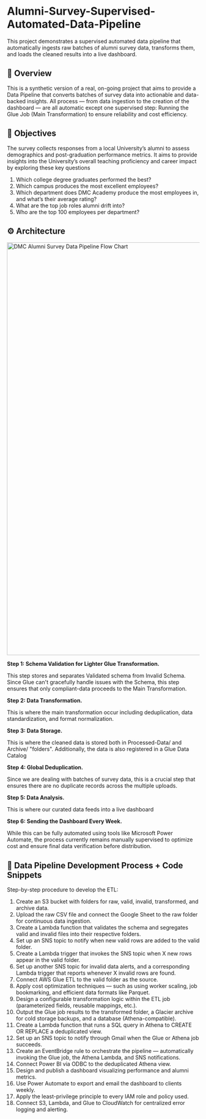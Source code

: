 # Alumni-Survey-Supervised-Automated-Data-Pipeline

This project demonstrates a supervised automated data pipeline that automatically ingests raw batches of alumni survey data, transforms them, and loads the cleaned results into a live dashboard.

## 📌 Overview

This is a synthetic version of a real, on-going project that aims to provide a Data Pipeline that converts batches of survey data into actionable and data-backed insights. All process — from data ingestion to the creation of the dashboard — are all automatic except one supervised step: Running the Glue Job (Main Transformation) to ensure reliability and cost efficiency.

## 🧠 Objectives

The survey collects responses from a local University’s alumni to assess demographics and post-graduation performance metrics.
It aims to provide insights into the University’s overall teaching proficiency and career impact by exploring these key questions

  1. Which college degree graduates performed the best?
  2. Which campus produces the most excellent employees?
  3. Which department does DMC Academy produce the most employees in, and what’s their average rating?
  4. What are the top job roles alumni drift into?
  5. Who are the top 100 employees per department?

## ⚙️ Architecture

<img width="1920" height="1080" alt="DMC Alumni Survey Data Pipeline Flow Chart" src="https://github.com/user-attachments/assets/af0037ef-6cb7-4825-b127-274ee49ded28" />

**Step 1: Schema Validation for Lighter Glue Transformation.**

This step stores and separates Validated schema from Invalid Schema. Since Glue can't gracefully handle issues with the Schema, this step ensures that only compliant-data proceeds to the Main Transformation. 

**Step 2: Data Transformation.**

This is where the main transformation occur including deduplication, data standardization, and format normalization.

**Step 3: Data Storage.**

This is where the cleaned data is stored both in Processed-Data/ and Archive/ "folders". Additionally, the data is also registered in a Glue Data Catalog 

**Step 4: Global Deduplication.**

Since we are dealing with batches of survey data, this is a crucial step that ensures there are no duplicate records across the multiple uploads. 

**Step 5: Data Analysis.**

This is where our curated data feeds into a live dashboard

**Step 6: Sending the Dashboard Every Week.**

While this can be fully automated using tools like Microsoft Power Automate, the process currently remains manually supervised to optimize cost and ensure final data verification before distribution.

##  🧩 Data Pipeline Development Process + Code Snippets

Step-by-step procedure to develop the ETL:
1.	Create an S3 bucket with folders for raw, valid, invalid, transformed, and archive data.
2.	Upload the raw CSV file and connect the Google Sheet to the raw folder for continuous data ingestion.
3.	Create a Lambda function that validates the schema and segregates valid and invalid files into their respective folders.
4.	Set up an SNS topic to notify when new valid rows are added to the valid folder.
5.	Create a Lambda trigger that invokes the SNS topic when X new rows appear in the valid folder.
6.	Set up another SNS topic for invalid data alerts, and a corresponding Lambda trigger that reports whenever X invalid rows are found.
7.	Connect AWS Glue ETL to the valid folder as the source.
8.	Apply cost optimization techniques — such as using worker scaling, job bookmarking, and efficient data formats like Parquet.
9.	Design a configurable transformation logic within the ETL job (parameterized fields, reusable mappings, etc.).
10.	Output the Glue job results to the transformed folder, a Glacier archive for cold storage backups, and a database (Athena-compatible).
11.	Create a Lambda function that runs a SQL query in Athena to CREATE OR REPLACE a deduplicated view.
12.	Set up an SNS topic to notify through Gmail when the Glue or Athena job succeeds.
13.	Create an EventBridge rule to orchestrate the pipeline — automatically invoking the Glue job, the Athena Lambda, and SNS notifications.
14.	Connect Power BI via ODBC to the deduplicated Athena view.
15.	Design and publish a dashboard visualizing performance and alumni metrics.
16.	Use Power Automate to export and email the dashboard to clients weekly.
17.	Apply the least-privilege principle to every IAM role and policy used.
18.	Connect S3, Lambda, and Glue to CloudWatch for centralized error logging and alerting.





